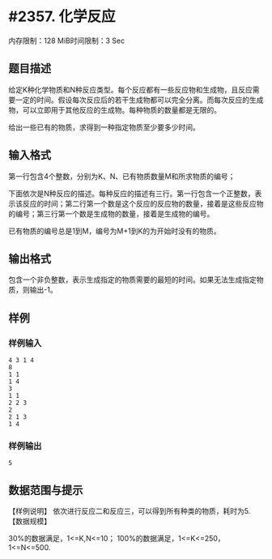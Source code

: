 # #2357. 化学反应

内存限制：128 MiB时间限制：3 Sec

## 题目描述

给定K种化学物质和N种反应类型。每个反应都有一些反应物和生成物，且反应需要一定的时间。假设每次反应后的若干生成物都可以完全分离。而每次反应的生成物，可以立即用于其他反应的生成物。每种物质的数量都是无限的。

给出一些已有的物质，求得到一种指定物质至少要多少时间。

## 输入格式

第一行包含4个整数，分别为K、N、已有物质数量M和所求物质的编号；

下面依次是N种反应的描述。每种反应的描述有三行。第一行包含一个正整数，表示该反应的时间；第二行第一个数是这个反应的反应物的数量，接着是这些反应物的编号；第三行第一个数是生成物的数量，接着是生成物的编号。

已有物质的编号总是1到M，编号为M+1到K的为开始时没有的物质。

## 输出格式

包含一个非负整数，表示生成指定的物质需要的最短的时间。如果无法生成指定物质，则输出-1。

## 样例

### 样例输入

    
    4 3 1 4
    8
    1 1
    1 4
    3
    1 1
    2 2 3
    2
    2 1 3
    1 4
    
    

### 样例输出

    
    5
    
    

## 数据范围与提示

【样例说明】
依次进行反应二和反应三，可以得到所有种类的物质，耗时为5.
【数据规模】
 
30%的数据满足，1<=K,N<=10；
100%的数据满足，1<=K<=250，1<=N<=500.
